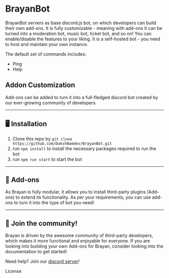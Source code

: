 # BrayanBot
BrayanBot servers as base discord.js bot, on which developers can build their own add-ons. It is fully customizable - meaning with add-ons it can be turned into a moderation bot, music bot, ticket bot, and so on! You can enable/disable the features to your liking. It is a self-hosted bot - you need to host and maintain your own instance.

The default set of commands includes:
  - Ping
  - Help

## Addon Customization
Add-ons can be added to turn it into a full-fledged discord bot created by our ever-growing community of developers.

----

## 🖥️ Installation
1. Clone this repo by `git clone https://github.com/DakshNamdev/BrayanBot.git`
2. run `npm install` to install the necessary packages required to run the bot
3. run `npm run start` to start the bot

---

## 🧩 Add-ons
As Brayan is fully modular, it allows you to install third-party plugins (Add-ons) to extend its functionality. As per your requirements, you can use add-ons to turn it into the type of bot you need!

---

## 👋 Join the community!

Brayan is driven by the awesome community of third-party developers, which makes it more functional and enjoyable for everyone. If you are looking into building your own Add-ons for Brayan, consider looking into the documentation to get started! 

Need help? Join our [discord server](https://discord.gg/EgeZxGg6ev)!


License

[title]: https://github.com/DakshNamdev/BrayanBot#title "title"
